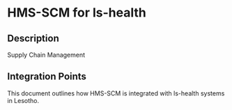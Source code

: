 # HMS-SCM for ls-health

## Description

Supply Chain Management

## Integration Points

This document outlines how HMS-SCM is integrated with ls-health systems in Lesotho.
